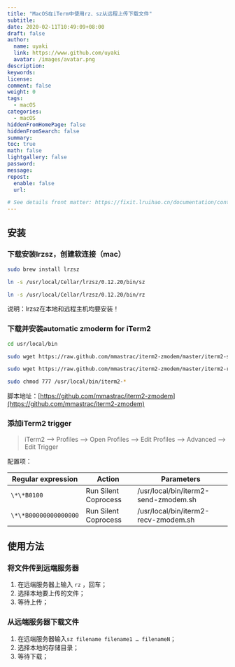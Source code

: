 ```yaml
---
title: "MacOS在iTerm中使用rz、sz从远程上传下载文件"
subtitle: 
date: 2020-02-11T10:49:09+08:00
draft: false
author:
  name: uyaki
  link: https://www.github.com/uyaki
  avatar: /images/avatar.png
description:
keywords: 
license:
comment: false
weight: 0
tags:
  - macOS 
categories:
  - macOS
hiddenFromHomePage: false
hiddenFromSearch: false
summary:
toc: true
math: false
lightgallery: false
password:
message:
repost:
  enable: false
  url: 

# See details front matter: https://fixit.lruihao.cn/documentation/content-management/introduction/#front-matter
---
```


<!--more-->
## 安装
### 下载安装lrzsz，创建软连接（mac）

```sh
sudo brew install lrzsz

ln -s /usr/local/Cellar/lrzsz/0.12.20/bin/sz

ln -s /usr/local/Cellar/lrzsz/0.12.20/bin/rz
```

说明：lrzsz在本地和远程主机均要安装！


### 下载并安装automatic zmoderm for iTerm2

```sh
cd usr/local/bin

sudo wget https://raw.github.com/mmastrac/iterm2-zmodem/master/iterm2-send-zmodem.sh

sudo wget https://raw.github.com/mmastrac/iterm2-zmodem/master/iterm2-recv-zmodem.sh

sudo chmod 777 /usr/local/bin/iterm2-*
```

脚本地址：[https://github.com/mmastrac/iterm2-zmodem](https://github.com/mmastrac/iterm2-zmodem)


### 添加iTerm2 trigger

> iTerm2 --> Profiles --> Open Profiles --> Edit Profiles --> Advanced --> Edit Trigger

配置项：

| Regular expression    | Action               | Parameters                           |
| --------------------- | -------------------- | ------------------------------------ |
| `\*\*B0100`           | Run Silent Coprocess | /usr/local/bin/iterm2-send-zmodem.sh |
| `\*\*B00000000000000` | Run Silent Coprocess | /usr/local/bin/iterm2-recv-zmodem.sh |

## 使用方法

### 将文件传到远端服务器

1. 在远端服务器上输入 `rz` ，回车；
2. 选择本地要上传的文件；
3. 等待上传；


### 从远端服务器下载文件

1. 在远端服务器输入`sz filename filename1 … filenameN`；
2. 选择本地的存储目录；
3. 等待下载；
